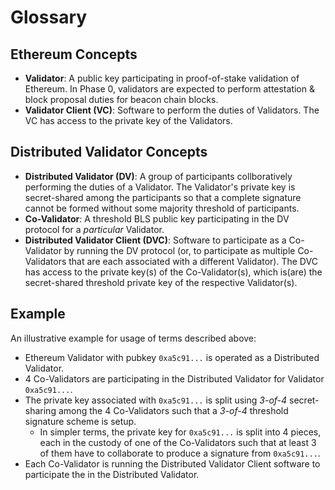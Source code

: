 # Glossary

## Ethereum Concepts

- **Validator**: A public key participating in proof-of-stake validation of Ethereum. In Phase 0, validators are expected to perform attestation & block proposal duties for beacon chain blocks.
- **Validator Client (VC)**: Software to perform the duties of Validators. The VC has access to the private key of the Validators.

## Distributed Validator Concepts

- **Distributed Validator (DV)**: A group of participants collboratively performing the duties of a Validator. The Validator's private key is secret-shared among the participants so that a complete signature cannot be formed without some majority threshold of participants.
- **Co-Validator**: A threshold BLS public key participating in the DV protocol for a *particular* Validator.
- **Distributed Validator Client (DVC)**: Software to participate as a Co-Validator by running the DV protocol (or, to participate as multiple Co-Validators that are each associated with a different Validator). The DVC has access to the private key(s) of the Co-Validator(s), which is(are) the secret-shared threshold private key of the respective Validator(s).

## Example

An illustrative example for usage of terms described above:
- Ethereum Validator with pubkey `0xa5c91...` is operated as a Distributed Validator.
- 4 Co-Validators are participating in the Distributed Validator for Validator `0xa5c91...`. 
- The private key associated with `0xa5c91...` is split using *3-of-4* secret-sharing among the 4 Co-Validators such that a *3-of-4* threshold signature scheme is setup.
    - In simpler terms, the private key for `0xa5c91...` is split into 4 pieces, each in the custody of one of the Co-Validators such that at least 3 of them have to collaborate to produce a signature from `0xa5c91...`.
- Each Co-Validator is running the Distributed Validator Client software to participate the in the Distributed Validator.